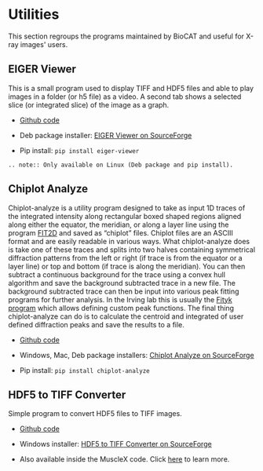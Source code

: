 # Utilities

This section regroups the programs maintained by BioCAT and useful for X-ray images' users.

## EIGER Viewer

This is a small program used to display TIFF and HDF5 files and able to play images in a folder (or h5 file) as a video. A second tab shows a selected slice (or integrated slice) of the image as a graph.

* [Github code]()

* Deb package installer: [EIGER Viewer on SourceForge](https://sourceforge.net/projects/eiger-viewer/)

* Pip install: `pip install eiger-viewer`

```eval_rst
.. note:: Only available on Linux (Deb package and pip install).
```

## Chiplot Analyze

Chiplot-analyze is a utility program designed to take as input 1D traces of the integrated intensity along rectangular boxed shaped regions aligned along either the equator, the meridian, or along a layer line using the program  [FIT2D](http://www.esrf.eu/computing/scientific/FIT2D/) and saved as “chiplot” files. Chiplot files are an ASCIII format and are easily readable in various ways. What chiplot-analyze does is take one of these traces and splits into two halves containing symmetrical diffraction patterns from the left or right (if trace is from the equator or a layer line) or top and bottom (if trace is along the meridian). You can then subtract a continuous background for the trace  using a convex hull algorithm and save the background subtracted trace in a new file.  The background subtracted trace can then be input into various peak fitting programs for further analysis. In the Irving lab this is usually the [Fityk program](http://fityk.nieto.pl/) which allows defining custom peak functions. The final thing chiplot-analyze can do is to calculate  the centroid and integrated of  user defined diffraction peaks and save the results to a file.

* [Github code](https://github.com/biocatiit/chiplot-analyze)

* Windows, Mac, Deb package installers: [Chiplot Analyze on SourceForge](https://sourceforge.net/projects/chiplot-analyze/)

* Pip install: `pip install chiplot-analyze`

## HDF5 to TIFF Converter

Simple program to convert HDF5 files to TIFF images.

* [Github code]()

* Windows installer: [HDF5 to TIFF Converter on SourceForge](https://sourceforge.net/projects/hdf5-to-tiff-converter/)

* Also available inside the MuscleX code. Click [here](AppSuite/WorkingWithHdf5Images/Working-with-hdf5-images.md) to learn more.

